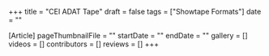 +++
title = "CEI ADAT Tape"
draft = false
tags = ["Showtape Formats"]
date = ""

[Article]
pageThumbnailFile = ""
startDate = ""
endDate = ""
gallery = []
videos = []
contributors = []
reviews = []
+++